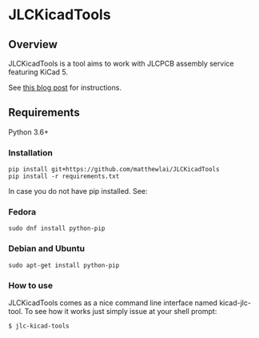 # JLCKicadTools

## Overview

JLCKicadTools is a tool aims to work with JLCPCB assembly service featuring KiCad 5.

See [this blog post](https://dubiouscreations.com/2019/10/21/using-kicad-with-jlcpcb-assembly-service) for instructions.

## Requirements
Python 3.6+

### Installation
```
pip install git+https://github.com/matthewlai/JLCKicadTools
pip install -r requirements.txt
```

In case you do not have pip installed. See:

### Fedora
```
sudo dnf install python-pip
```

### Debian and Ubuntu
```
sudo apt-get install python-pip
```

### How to use
JLCKicadTools comes as a nice command line interface named kicad-jlc-tool.
To see how it works just simply issue at your shell prompt:

```
$ jlc-kicad-tools
```
